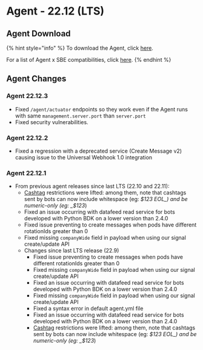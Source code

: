 # Agent - 22.12 (LTS)

## Agent Download

{% hint style="info" %}
To download the Agent, click [here](https://storage.googleapis.com/sym-platform/developers/rest-api/agent-22.12.3.zip).

For a list of Agent x SBE compatibilities, click [here](../../../agent-guide/sbe-x-agent-compatibility-matrix.md).
{% endhint %}

## Agent Changes

### Agent 22.12.3

* Fixed `/agent/actuator` endpoints so they work even if the Agent runs with same `management.server.port` than `server.port`
* Fixed security vulnerabilities.

### Agent 22.12.2

* Fixed a regression with a deprecated service (Create Message v2) causing issue to the Universal Webhook 1.0 integration

### Agent 22.12.1

* From previous agent releases since last LTS (22.10 and 22.11):
  * [Cashtag](../../../../bots/messages/overview-of-messageml/messageml-basic-format-tags/shorthand-tags.md) restrictions were lifted: among them, note that cashtags sent by bots can now include whitespace (eg: _$123 EOL_) and be numeric-only (eg: _$123_)
  * Fixed an issue occurring with datafeed read service for bots developed with Python BDK on a lower version than 2.4.0
  * Fixed issue preventing to create messages when pods have different rotationIds greater than 0
  * Fixed missing `companyWide` field in payload when using our signal create/update API
  * Changes since last LTS release (22.9)
    * Fixed issue preventing to create messages when pods have different rotationIds greater than 0
    * Fixed missing `companyWide` field in payload when using our signal create/update API
    * Fixed an issue occurring with datafeed read service for bots developed with Python BDK on a lower version than 2.4.0
    * Fixed missing `companyWide` field in payload when using our signal create/update API
    * Fixed a syntax error in default agent.yml file
    * Fixed an issue occurring with datafeed read service for bots developed with Python BDK on a lower version than 2.4.0
    * [Cashtag](../../../../bots/messages/overview-of-messageml/messageml-basic-format-tags/shorthand-tags.md) restrictions were lifted: among them, note that cashtags sent by bots can now include whitespace (eg: _$123 EOL_) and be numeric-only (eg: _$123_)
